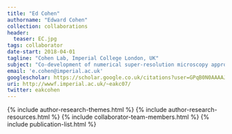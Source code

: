 ```yaml
---
title: "Ed Cohen"
authorname: "Edward Cohen"
collection: collaborations
header:
  teaser: EC.jpg
tags: collaborator
date-start: 2018-04-01
tagline: "Cohen Lab, Imperial College London, UK"
subject: "Co-development of numerical super-resolution microscopy approaches"
email: 'e.cohen@imperial.ac.uk'
googlescholar: https://scholar.google.co.uk/citations?user=GPqB0N0AAAAJ&hl=en
uri: http://wwwf.imperial.ac.uk/~eakc07/
twitter: eakcohen
---
```

<p align= "justify">

{% include author-research-themes.html %}
{% include author-research-resources.html %}
{% include collaborator-team-members.html %}
{% include publication-list.html %}
